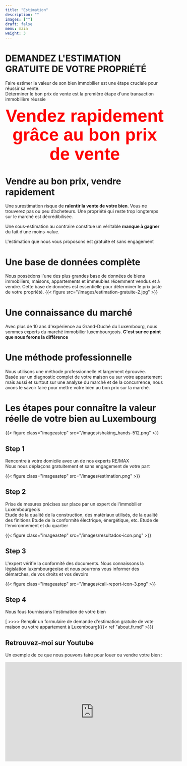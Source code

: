 ```yaml
---
title: "Estimation"
description: ""
images: [""]
draft: false
menu: main
weight: 3
---
```



# DEMANDEZ L'ESTIMATION GRATUITE DE VOTRE PROPRIÉTÉ

Faire estimer la valeur de son bien immobilier est une étape cruciale pour réussir sa vente.   
Déterminer le bon prix de vente est la première étape d'une transaction immobilière réussie

<div style="font-family: 'Source Sans Pro', sans-serif;font-size:55px; font-weight:700; color:red;line-height:1.1; text-align: center;" class="text-content">Vendez rapidement grâce au bon prix de vente</div>

# Vendre au bon prix, vendre rapidement

Une surestimation risque de **ralentir la vente de votre bien**. Vous ne trouverez pas ou peu d’acheteurs. Une propriété qui reste trop longtemps sur le marché est décrédibilisée.

Une sous-estimation au contraire constitue un véritable **manque à gagner** du fait d’une moins-value.

L'estimation que nous vous proposons est gratuite et sans engagement

# Une base de données complète

Nous possédons l'une des plus grandes base de données de biens immobiliers, maisons, appartements et immeubles récemment vendus et à vendre. Cette base de données est essentielle pour déterminer le prix juste de votre propriété.
{{< figure src="/images/estimation-gratuite-2.jpg" >}}


# Une connaissance du marché

Avec plus de 10 ans d'expérience au Grand-Duché du Luxembourg, nous sommes experts du marché immobilier luxembourgeois. **C'est sur ce point que nous ferons la différence**

# Une méthode professionnelle

Nous utilisons une méthode professionnelle et largement éprouvée.  
Basée sur un diagnostic complet de votre maison ou sur votre appartement mais aussi et surtout sur une analyse du marché et de la concurrence, nous avons le savoir faire pour mettre votre bien au bon prix sur la marché.

# Les étapes pour connaître la valeur réelle de votre bien au Luxembourg

{{< figure class="imageastep" src="/images/shaking_hands-512.png" >}} 
## Step 1
Rencontre à votre domicile avec un de nos experts RE/MAX  
Nous nous déplaçons gratuitement et sans engagement de votre part

{{< figure class="imageastep" src="/images/estimation.png" >}}  
## Step 2  
Prise de mesures précises sur place par un expert de l'immobilier Luxembourgeois  
Etude de la qualité de la construction, des matériaux utilisés, de la qualité des finitions
Etude de la conformité électrique, énergétique, etc. 
Etude de l'environnement et du quartier

{{< figure class="imageastep" src="/images/resultados-icon.png" >}}  
## Step 3  
L'expert vérifie la conformité des documents. Nous connaissons la législation luxembourgeoise et nous pourrons vous informer des démarches, de vos droits et vos devoirs

{{< figure class="imageastep" src="/images/call-report-icon-3.png" >}}  
## Step 4  
Nous fous fournissons l'estimation de votre bien 


[ >>>> Remplir un formulaire de demande d'estimation gratuite de vote maison ou votre appartement à Luxembourg]({{< ref  "about.fr.md" >}})

## Retrouvez-moi sur Youtube

Un exemple de ce que nous pouvons faire pour louer ou vendre votre bien : 

<div class="youtubevideowrap">
    <div class="video-container">
    <iframe width="560" height="315" src="https://www.youtube.com/embed/Y4GGS9TNRoI" frameborder="0" allow="accelerometer; autoplay; encrypted-media; gyroscope; picture-in-picture" allowfullscreen></iframe>
    </div>
</div>
